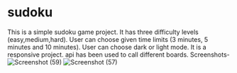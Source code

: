 # sudoku
This is a simple sudoku game project.
It has three difficulty levels (easy,medium,hard).
User can choose given time limits (3 minutes, 5 minutes and 10 minutes).
User can choose dark or light mode.
It is a responsive project.
api has been used to call different boards.
Screenshots-
![Screenshot (59)](https://user-images.githubusercontent.com/75747452/191157161-a47339ad-76f6-4797-8139-2ca600cec074.png)
![Screenshot (57)](https://user-images.githubusercontent.com/75747452/191157170-305432e9-3cb4-4cbe-85e1-10898adf993a.png)
